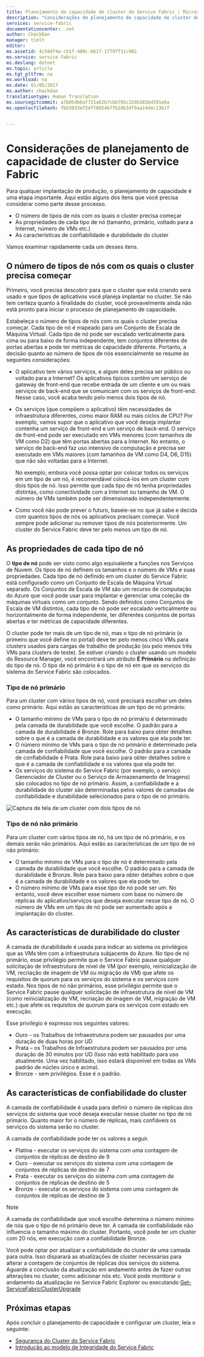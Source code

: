 ```yaml
---
title: Planejamento da capacidade de cluster do Service Fabric | Microsoft Docs
description: "Considerações de planejamento de capacidade de cluster do Service Fabric. Níveis de confiabilidade, durabilidade e nodetypes"
services: service-fabric
documentationcenter: .net
author: ChackDan
manager: timlt
editor: 
ms.assetid: 4c584f4a-cb1f-400c-b61f-1f797f11c982
ms.service: service-fabric
ms.devlang: dotnet
ms.topic: article
ms.tgt_pltfrm: na
ms.workload: na
ms.date: 01/05/2017
ms.author: chackdan
translationtype: Human Translation
ms.sourcegitcommit: a7b05db6af721a62b7cbb795c329b383bd391e0a
ms.openlocfilehash: fbb3933ef2dff882467fb2db34f9aa14dec13b1f


---
```

# <a name="service-fabric-cluster-capacity-planning-considerations"></a>Considerações de planejamento de capacidade de cluster do Service Fabric
Para qualquer implantação de produção, o planejamento de capacidade é uma etapa importante. Aqui estão alguns dos itens que você precisa considerar como parte desse processo.

* O número de tipos de nós com os quais o cluster precisa começar
* As propriedades de cada tipo de nó (tamanho, primário, voltado para a Internet, número de VMs etc.)
* As características de confiabilidade e durabilidade do cluster

Vamos examinar rapidamente cada um desses itens.

## <a name="the-number-of-node-types-your-cluster-needs-to-start-out-with"></a>O número de tipos de nós com os quais o cluster precisa começar
Primeiro, você precisa descobrir para que o cluster que está criando será usado e que tipos de aplicativos você planeja implantar no cluster. Se não tem certeza quanto à finalidade do cluster, você provavelmente ainda não está pronto para iniciar o processo de planejamento de capacidade.

Estabeleça o número de tipos de nós com os quais o cluster precisa começar.  Cada tipo de nó é mapeado para um Conjunto de Escala de Máquina Virtual. Cada tipo de nó pode ser escalado verticalmente para cima ou para baixo de forma independente, tem conjuntos diferentes de portas abertas e pode ter métricas de capacidade diferente. Portanto, a decisão quanto ao número de tipos de nós essencialmente se resume às seguintes considerações:

* O aplicativo tem vários serviços, e algum deles precisa ser público ou voltado para a Internet? Os aplicativos típicos contêm um serviço de gateway de front-end que recebe entrada de um cliente e um ou mais serviços de back-end que se comunicam com os serviços de front-end. Nesse caso, você acaba tendo pelo menos dois tipos de nó.
* Os serviços (que compõem o aplicativo) têm necessidades de infraestrutura diferentes, como maior RAM ou mais ciclos de CPU? Por exemplo, vamos supor que o aplicativo que você deseja implantar contenha um serviço de front-end e um serviço de back-end. O serviço de front-end pode ser executado em VMs menores (com tamanhos de VM como D2) que têm portas abertas para a Internet.  No entanto, o serviço de back-end faz uso intensivo de computação e precisa ser executado em VMs maiores (com tamanhos de VM como D4, D6, D15) que não são voltadas para a Internet.
  
  No exemplo, embora você possa optar por colocar todos os serviços em um tipo de um nó, é recomendável colocá-los em um cluster com dois tipos de nó.  Isso permite que cada tipo de nó tenha propriedades distintas, como conectividade com a Internet ou tamanho de VM. O número de VMs também pode ser dimensionado independentemente.  
* Como você não pode prever o futuro, baseie-se no que já sabe e decida com quantos tipos de nós os aplicativos precisam começar. Você sempre pode adicionar ou remover tipos de nós posteriormente. Um cluster do Service Fabric deve ter pelo menos um tipo de nó.

## <a name="the-properties-of-each-node-type"></a>As propriedades de cada tipo de nó
O **tipo de nó** pode ser visto como algo equivalente a funções nos Serviços de Nuvem. Os tipos de nó definem os tamanhos e o número de VMs e suas propriedades. Cada tipo de nó definido em um cluster do Service Fabric está configurado como um Conjunto de Escala de Máquina Virtual separado. Os Conjuntos de Escala de VM são um recurso de computação do Azure que você pode usar para implantar e gerenciar uma coleção de máquinas virtuais como um conjunto. Sendo definidos como Conjuntos de Escala de VM distintos, cada tipo de nó pode ser escalado verticalmente ou horizontalmente de forma independente, ter diferentes conjuntos de portas abertas e ter métricas de capacidade diferentes.

O cluster pode ter mais de um tipo de nó, mas o tipo de nó primário (o primeiro que você define no portal) deve ter pelo menos cinco VMs para clusters usados para cargas de trabalho de produção (ou pelo menos três VMs para clusters de teste). Se estiver criando o cluster usando um modelo do Resource Manager, você encontrará um atributo **É Primário** na definição do tipo de nó. O tipo de nó primário é o tipo de nó em que os serviços do sistema do Service Fabric são colocados.  

### <a name="primary-node-type"></a>Tipo de nó primário
Para um cluster com vários tipos de nó, você precisará escolher um deles como primário. Aqui estão as características de um tipo de nó primário:

* O tamanho mínimo de VMs para o tipo de nó primário é determinado pela camada de durabilidade que você escolhe. O padrão para a camada de durabilidade é Bronze. Role para baixo para obter detalhes sobre o que é a camada de durabilidade e os valores que ela pode ter.  
* O número mínimo de VMs para o tipo de nó primário é determinado pela camada de confiabilidade que você escolhe. O padrão para a camada de confiabilidade é Prata. Role para baixo para obter detalhes sobre o que é a camada de confiabilidade e os valores que ela pode ter.
* Os serviços do sistema do Service Fabric (por exemplo, o serviço Gerenciador de Cluster ou o Serviço de Armazenamento de Imagens) são colocados no tipo de nó primário. Assim, a confiabilidade e a durabilidade do cluster são determinadas pelos valores de camadas de confiabilidade e durabilidade selecionados para o tipo de nó primário.

![Captura de tela de um cluster com dois tipos de nó ][SystemServices]

### <a name="non-primary-node-type"></a>Tipo de nó não primário
Para um cluster com vários tipos de nó, há um tipo de nó primário, e os demais serão não primários. Aqui estão as características de um tipo de nó não primário:

* O tamanho mínimo de VMs para o tipo de nó é determinado pela camada de durabilidade que você escolhe. O padrão para a camada de durabilidade é Bronze. Role para baixo para obter detalhes sobre o que é a camada de durabilidade e os valores que ela pode ter.  
* O número mínimo de VMs para esse tipo de nó pode ser um. No entanto, você deve escolher esse número com base no número de réplicas do aplicativo/serviços que deseja executar nesse tipo de nó. O número de VMs em um tipo de nó pode ser aumentado após a implantação do cluster.

## <a name="the-durability-characteristics-of-the-cluster"></a>As características de durabilidade do cluster
A camada de durabilidade é usada para indicar ao sistema os privilégios que as VMs têm com a infraestrutura subjacente do Azure. No tipo de nó primário, esse privilégio permite que o Service Fabric pause qualquer solicitação de infraestrutura de nível de VM (por exemplo, reinicialização de VM, recriação de imagem de VM ou migração de VM) que afete os requisitos de quorum para os serviços do sistema e os serviços com estado. Nos tipos de nó não primários, esse privilégio permite que o Service Fabric pause qualquer solicitação de infraestrutura de nível de VM (como reinicialização de VM, recriação de imagem de VM, migração de VM etc.) que afete os requisitos de quorum para os serviços com estado em execução.

Esse privilégio é expresso nos seguintes valores:

* Ouro - os Trabalhos de Infraestrutura podem ser pausados por uma duração de duas horas por UD
* Prata – os Trabalhos de Infraestrutura podem ser pausados por uma duração de 30 minutos por UD (Isso não está habilitado para uso atualmente. Uma vez habilitado, isso estará disponível em todas as VMs padrão de núcleo único e acima).
* Bronze - sem privilégios. Esse é o padrão.

## <a name="the-reliability-characteristics-of-the-cluster"></a>As características de confiabilidade do cluster
A camada de confiabilidade é usada para definir o número de réplicas dos serviços do sistema que você deseja executar nesse cluster no tipo de nó primário. Quanto maior for o número de réplicas, mais confiáveis os serviços do sistema serão no cluster.  

A camada de confiabilidade pode ter os valores a seguir.

* Platina - executar os serviços do sistema com uma contagem de conjuntos de réplicas de destino de 9
* Ouro - executar os serviços do sistema com uma contagem de conjuntos de réplicas de destino de 7
* Prata - executar os serviços do sistema com uma contagem de conjuntos de réplicas de destino de 5
* Bronze - executar os serviços do sistema com uma contagem de conjuntos de réplicas de destino de 3

> [!NOTE]
> A camada de confiabilidade que você escolhe determina o número mínimo de nós que o tipo de nó primário deve ter. A camada de confiabilidade não influencia o tamanho máximo do cluster. Portanto, você pode ter um cluster com 20 nós, em execução com a confiabilidade Bronze.
> 
> 

 Você pode optar por atualizar a confiabilidade do cluster de uma camada para outra. Isso disparará as atualizações de cluster necessárias para alterar a contagem de conjuntos de réplicas dos serviços do sistema. Aguarde a conclusão da atualização em andamento antes de fazer outras alterações no cluster, como adicionar nós etc.  Você pode monitorar o andamento da atualização no Service Fabric Explorer ou executando [Get-ServiceFabricClusterUpgrade](https://msdn.microsoft.com/library/mt126012.aspx)

<!--Every topic should have next steps and links to the next logical set of content to keep the customer engaged-->
## <a name="next-steps"></a>Próximas etapas
Após concluir o planejamento de capacidade e configurar um cluster, leia o seguinte:

* [Segurança do Cluster do Service Fabric](service-fabric-cluster-security.md)
* [Introdução ao modelo de Integridade do Service Fabric](service-fabric-health-introduction.md)

<!--Image references-->
[SystemServices]: ./media/service-fabric-cluster-capacity/SystemServices.png



<!--HONumber=Jan17_HO2-->



